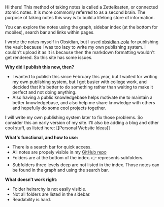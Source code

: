 Hi there! This method of taking notes is called a Zettelkasten, or connected atomic notes. It is more commonly referred to as a second brain. The purpose of taking notes this way is to build a lifelong store of information.

You can explore the notes using the graph, sidebar index (at the bottom for mobiles), search bar and links within pages.

I wrote the notes myself in Obsidian, but I used [obsidian-zola](https://github.com/ppeetteerrs/obsidian-zola) for publishing the vault because I was too lazy to write my own publishing system. I couldn't upload it as it is because then the markdown formatting wouldn't get rendered. So this site has some issues.

**Why did I publish this now, then?**
- I wanted to publish this since February this year, but I waited for writing my own publishing system, but I got busier with college work, and decided that it's better to do something rather than waiting to make it perfect and not doing anything.
- Also having a public knowledgebase helps motivate me to maintain a better knowledgebase, and also help me share knowledge with others and hopefully do some cool projects together.

I will write my own publishing system later to fix those problems. So consider this an early version of my site. I'll also be adding a blog and other cool stuff, as listed here: [[Personal Website Ideas]]

**What's functional, and how to use:**
- There is a search bar for quick access.
- All notes are propely visible in my [GitHub repo](github.com/blacklightpy/Obsidian-Notes-backup)
- Folders are at the bottom of the index. 👉 represents subfolders.
- Subfolders three levels deep are not listed in the index. Those notes can be found in the graph and using the search bar.

**What doesn't work right:**
- Folder heirarchy is not easily visible.
- Not all folders are listed in the sidebar.
- Readability is hard.





